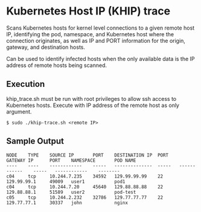 # Kubernetes Host IP (KHIP) trace

Scans Kubernetes hosts for kernel level connections to a given remote host IP, identifying the pod, namespace, and Kubernetes host where the connection originates, as well as IP and PORT information for the origin, gateway, and destination hosts.

Can be used to identify infected hosts when the only available data is the IP address of remote hosts being scanned. 

## Execution

khip_trace.sh must be run with root privileges to allow ssh access to Kubernetes hosts. Execute with IP address of the remote host as only argument.

```
$ sudo ./khip-trace.sh <remote IP>
```

## Sample Output

```
NODE    TYPE    SOURCE IP       PORT    DESTINATION IP  PORT    GATEWAY IP      PORT    NAMESPACE       POD NAME
----    ----    ------------    -----   --------------  -----   ------------    -----   ------------    --------
c04     tcp     10.244.7.235    34592   129.99.99.99    22      129.99.99.1     49009   user1           pod1
c04     tcp     10.244.7.20     45640   129.88.88.88    22      129.88.88.1     51589   user2           pod-test
c05     tcp     10.244.2.232    32786   129.77.77.77    22      129.77.77.1     30337   john            nginx
```
